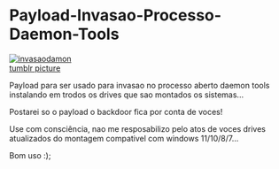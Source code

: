 # Payload-Invasao-Processo-Daemon-Tools


<a href="https://ibb.co/yhhMDZ0"><img src="https://i.ibb.co/LQQqMcS/invasaodamon.png" alt="invasaodamon" border="0"></a><br /><a target='_blank' href='https://imgbb.com/'>tumblr picture</a><br />


Payload para ser usado para invasao no processo aberto daemon tools instalando em trodos os drives que sao montados os sistemas...


Postarei so o payload o backdoor fica por conta de voces!


Use com consciência, nao me resposabilizo pelo atos de voces drives atualizados do montagem compativel com windows 11/10/8/7...


Bom uso :);
